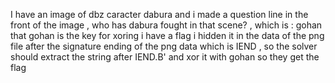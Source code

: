 I have an image of dbz caracter dabura and i made a question line in the front of the image , who has dabura fought in that scene? , which is : gohan
that gohan is the key for xoring
i have a flag i hidden it in the data of the png file after the signature ending of the png data which is IEND , so the solver should extract the string after IEND.B' and xor it with gohan so they get the flag
